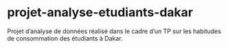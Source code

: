 # projet-analyse-etudiants-dakar
Projet d’analyse de données réalisé dans le cadre d’un TP sur les habitudes de consommation des étudiants à Dakar.
